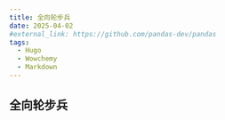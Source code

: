 ```yaml
---
title: 全向轮步兵
date: 2025-04-02
#external_link: https://github.com/pandas-dev/pandas
tags:
  - Hugo
  - Wowchemy
  - Markdown
---
```


## 全向轮步兵
